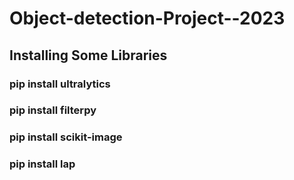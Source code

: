 # Object-detection-Project--2023

## Installing Some Libraries

 ### pip install ultralytics

### pip install filterpy

### pip install scikit-image

### pip install lap

